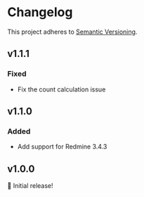 # Changelog

This project adheres to [Semantic Versioning](https://semver.org/spec/v2.0.0.html).

## v1.1.1

### Fixed

* Fix the count calculation issue

## v1.1.0

### Added

* Add support for Redmine 3.4.3

## v1.0.0

🎉 Initial release!
